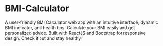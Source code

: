 # BMI-Calculator
A user-friendly BMI Calculator web app with an intuitive interface, dynamic BMI indicator, and health tips. Calculate your BMI easily and get personalized advice. Built with ReactJS and Bootstrap for responsive design. Check it out and stay healthy!
